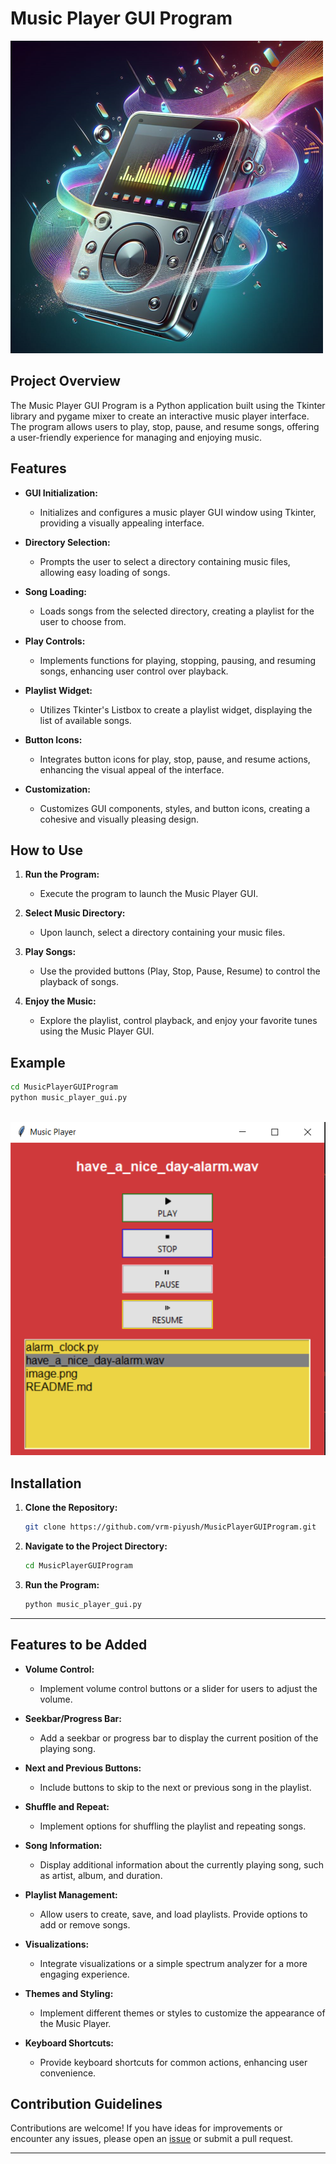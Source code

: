 # Music Player GUI Program

![Music Player](image-1.png)

## Project Overview

The Music Player GUI Program is a Python application built using the Tkinter library and pygame mixer to create an interactive music player interface. The program allows users to play, stop, pause, and resume songs, offering a user-friendly experience for managing and enjoying music.

## Features

- **GUI Initialization:**

  - Initializes and configures a music player GUI window using Tkinter, providing a visually appealing interface.

- **Directory Selection:**

  - Prompts the user to select a directory containing music files, allowing easy loading of songs.

- **Song Loading:**

  - Loads songs from the selected directory, creating a playlist for the user to choose from.

- **Play Controls:**

  - Implements functions for playing, stopping, pausing, and resuming songs, enhancing user control over playback.

- **Playlist Widget:**

  - Utilizes Tkinter's Listbox to create a playlist widget, displaying the list of available songs.

- **Button Icons:**

  - Integrates button icons for play, stop, pause, and resume actions, enhancing the visual appeal of the interface.

- **Customization:**
  - Customizes GUI components, styles, and button icons, creating a cohesive and visually pleasing design.

## How to Use

1. **Run the Program:**

   - Execute the program to launch the Music Player GUI.

2. **Select Music Directory:**

   - Upon launch, select a directory containing your music files.

3. **Play Songs:**

   - Use the provided buttons (Play, Stop, Pause, Resume) to control the playback of songs.

4. **Enjoy the Music:**
   - Explore the playlist, control playback, and enjoy your favorite tunes using the Music Player GUI.

## Example

```bash
cd MusicPlayerGUIProgram
python music_player_gui.py
```

\
![Music Player Output](image.png)

## Installation

1. **Clone the Repository:**

   ```bash
   git clone https://github.com/vrm-piyush/MusicPlayerGUIProgram.git
   ```

2. **Navigate to the Project Directory:**

   ```bash
   cd MusicPlayerGUIProgram
   ```

3. **Run the Program:**

   ```bash
   python music_player_gui.py
   ```

---
## Features to be Added

- **Volume Control:**

  - Implement volume control buttons or a slider for users to adjust the volume.

- **Seekbar/Progress Bar:**

  - Add a seekbar or progress bar to display the current position of the playing song.

- **Next and Previous Buttons:**

  - Include buttons to skip to the next or previous song in the playlist.

- **Shuffle and Repeat:**

  - Implement options for shuffling the playlist and repeating songs.

- **Song Information:**

  - Display additional information about the currently playing song, such as artist, album, and duration.

- **Playlist Management:**

  - Allow users to create, save, and load playlists. Provide options to add or remove songs.

- **Visualizations:**

  - Integrate visualizations or a simple spectrum analyzer for a more engaging experience.

- **Themes and Styling:**

  - Implement different themes or styles to customize the appearance of the Music Player.

- **Keyboard Shortcuts:**
  - Provide keyboard shortcuts for common actions, enhancing user convenience.

## Contribution Guidelines

Contributions are welcome! If you have ideas for improvements or encounter any issues, please open an [issue](https://github.com/vrm-piyush/MusicPlayerGUIProgram/issues) or submit a pull request.

---
